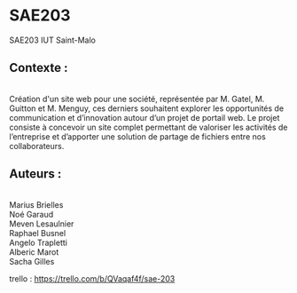 <h1>SAE203</h1> 
SAE203 IUT Saint-Malo<br>
<h2>Contexte :</h2> 
<br>
Création d'un site web pour une société, représentée par M. Gatel, M. Guitton et M. Menguy, ces derniers souhaitent explorer les opportunités de communication et d’innovation autour d’un projet de portail web. Le projet consiste à concevoir un site complet permettant de valoriser les activités de l’entreprise et d’apporter une solution de partage de fichiers entre nos collaborateurs.
<br>
<h2>Auteurs :</h2>
<br>
Marius Brielles <br>
Noé Garaud <br>
Meven Lesaulnier <br>
Raphael Busnel <br>
Angelo Trapletti <br>
Alberic Marot <br>
Sacha Gilles <br>

trello : https://trello.com/b/QVaqaf4f/sae-203
